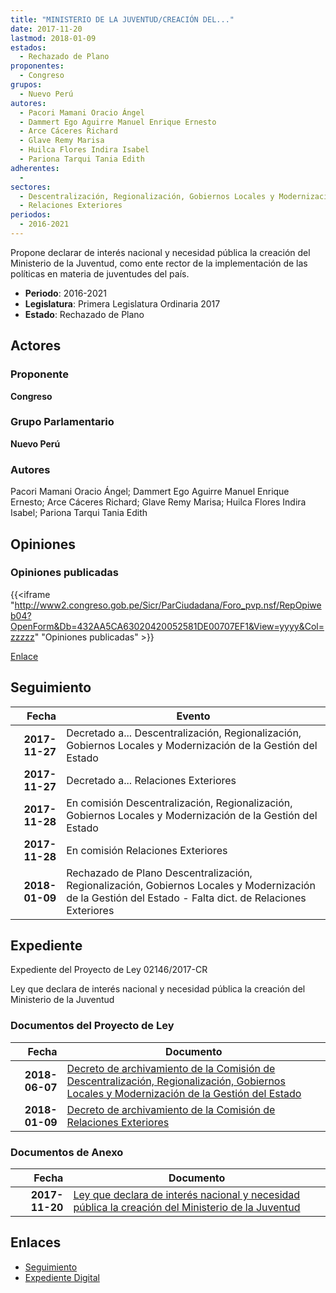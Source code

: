 ```yaml
---
title: "MINISTERIO DE LA JUVENTUD/CREACIÓN DEL..."
date: 2017-11-20
lastmod: 2018-01-09
estados: 
  - Rechazado de Plano
proponentes: 
  - Congreso
grupos: 
  - Nuevo Perú
autores: 
  - Pacori Mamani Oracio Ángel
  - Dammert Ego Aguirre Manuel Enrique Ernesto
  - Arce Cáceres Richard
  - Glave Remy Marisa
  - Huilca Flores Indira Isabel
  - Pariona Tarqui Tania Edith
adherentes: 
  - 
sectores: 
  - Descentralización, Regionalización, Gobiernos Locales y Modernización de la Gestión del Estado
  - Relaciones Exteriores
periodos: 
  - 2016-2021
---
```


Propone declarar de interés nacional y necesidad pública la creación del Ministerio de la Juventud, como ente rector de la implementación de las políticas en materia de juventudes del país.

- **Periodo**: 2016-2021
- **Legislatura**: Primera Legislatura Ordinaria 2017
- **Estado**: Rechazado de Plano

## Actores

### Proponente

**Congreso**

### Grupo Parlamentario

**Nuevo Perú**

### Autores

Pacori Mamani Oracio Ángel; Dammert Ego Aguirre Manuel Enrique Ernesto; Arce Cáceres Richard; Glave Remy Marisa; Huilca Flores Indira Isabel; Pariona Tarqui Tania Edith


## Opiniones

### Opiniones publicadas

{{<iframe "http://www2.congreso.gob.pe/Sicr/ParCiudadana/Foro_pvp.nsf/RepOpiweb04?OpenForm&Db=432AA5CA63020420052581DE00707EF1&View=yyyy&Col=zzzzz" "Opiniones publicadas" >}}

[Enlace](http://www2.congreso.gob.pe/Sicr/ParCiudadana/Foro_pvp.nsf/RepOpiweb04?OpenForm&Db=432AA5CA63020420052581DE00707EF1&View=yyyy&Col=zzzzz)

## Seguimiento

| Fecha | Evento |
|------:|--------|
| **2017-11-27** | Decretado a... Descentralización, Regionalización, Gobiernos Locales y Modernización de la Gestión del Estado|
| **2017-11-27** | Decretado a... Relaciones Exteriores|
| **2017-11-28** | En comisión Descentralización, Regionalización, Gobiernos Locales y Modernización de la Gestión del Estado|
| **2017-11-28** | En comisión Relaciones Exteriores|
| **2018-01-09** | Rechazado de Plano Descentralización, Regionalización, Gobiernos Locales y Modernización de la Gestión del Estado - Falta dict. de Relaciones Exteriores|


## Expediente

Expediente del Proyecto de Ley 02146/2017-CR

Ley que declara de interés nacional y necesidad pública la creación del Ministerio de la Juventud


### Documentos del Proyecto de Ley

| Fecha | Documento |
|------:|--------|
| **2018-06-07** | [Decreto de archivamiento de la Comisión de Descentralización, Regionalización, Gobiernos Locales y Modernización de la Gestión del Estado](http://www.leyes.congreso.gob.pe/Documentos/2016_2021/Decretos/Archivamiento/DA0214620180607.pdf) |
| **2018-01-09** | [Decreto de archivamiento de la Comisión de Relaciones Exteriores](http://www.leyes.congreso.gob.pe/Documentos/2016_2021/Decretos/Archivamiento/DA0214620180109.pdf) |

### Documentos de Anexo

| Fecha | Documento |
|------:|--------|
| **2017-11-20** | [Ley que declara de interés nacional y necesidad pública la creación del Ministerio de la Juventud](http://www.leyes.congreso.gob.pe/Documentos/2016_2021/Proyectos_de_Ley_y_de_Resoluciones_Legislativas/PL0214620171120.pdf) |

## Enlaces 

- [Seguimiento](http://www2.congreso.gob.pe/Sicr/TraDocEstProc/CLProLey2016.nsf/f7fff46988ca05b1052578e100829cc7/0db866eaf789403c052581de007daee9?OpenDocument)
- [Expediente Digital](http://www2.congreso.gob.pe/Sicr/TraDocEstProc/CLProLey2016.nsf/f7fff46988ca05b1052578e100829cc7/0db866eaf789403c052581de007daee9?OpenDocument&Click=05257FB7005EB655.eb71d0cf91d8294e05256cdf006b5706/$Body/0.1C6C)
